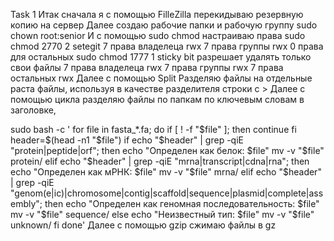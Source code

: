 Task 1
Итак сначала я с помощью  FilleZilla   перекидываю резервную копию на сервер Далее создаю рабочие папки и рабочую группу sudo chown root:senior
И с помощью sudo chmod настраиваю права
sudo chmod 2770 
2  setegit
7 права владелеца rwx
7 права группы rwx
0 права для остальных
sudo chmod 1777
1 sticky bit разрешает удалять только свои файлы
7 права владелеца rwx
7 права группы rwx
7 права остальных rwx 
Далее с помощью  Split Разделяю файлы на отдельные раста файлы, используя в качестве разделителя строки с >
Далее с помощью цикла разделяю файлы по папкам по ключевым словам в заголовке, 

  sudo bash -c '
for file in fasta_*.fa; do
    if [ ! -f "$file" ]; then
        continue
    fi
    header=$(head -n1 "$file")
    if echo "$header" | grep -qiE "protein|peptide|orf"; then
        echo "Определен как белок: $file"
        mv -v "$file" protein/
    elif echo "$header" | grep -qiE "mrna|transcript|cdna|rna"; then
        echo "Определен как мРНК: $file"
        mv -v "$file" mrna/
    elif echo "$header" | grep -qiE "genom(e|ic)|chromosome|contig|scaffold|sequence|plasmid|complete|assembly"; then
        echo "Определен как геномная последовательность: $file"
        mv -v "$file" sequence/
    else
        echo "Неизвестный тип: $file"
        mv -v "$file" unknown/
    fi
done'
Далее с помощью gzip сжимаю файлы в gz

